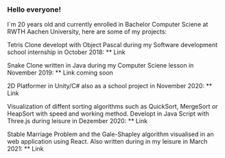 ### Hello everyone!

I´m 20 years old and currently enrolled in Bachelor Computer Sciene at RWTH Aachen University, here are some of my projects:


Tetris Clone developt with Object Pascal during my Software development school internship in October 2018:
** Link

Snake Clone written in Java during my Computer Sciene lesson in November 2019:
** Link coming soon

2D Platformer in Unity/C# also as a school project in November 2020:
** Link

Visualization of diffent sorting algorithms such as QuickSort, MergeSort or HeapSort with speed and working method. 
Developt in Java Script with Three.js during leisure in Dezember 2020:
** Link

Stable Marriage Problem and the Gale-Shapley algorithm visualised in an web application using React.
Also written during in my leisure in March 2021:
** Link
 
<!--
**Feko-Karels/Feko-Karels** is a ✨ _special_ ✨ repository because its `README.md` (this file) appears on your GitHub profile.

Here are some ideas to get you started:

- 🔭 I’m currently working on ...
- 🌱 I’m currently learning ...
- 👯 I’m looking to collaborate on ...
- 🤔 I’m looking for help with ...
- 💬 Ask me about ...
- 📫 How to reach me: ...
- 😄 Pronouns: ...
- ⚡ Fun fact: ...
-->

